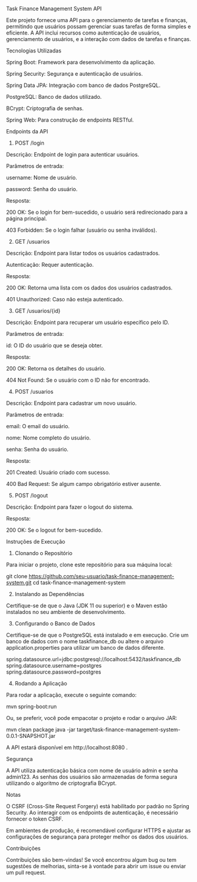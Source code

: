 Task Finance Management System API

Este projeto fornece uma API para o gerenciamento de tarefas e finanças, permitindo que usuários possam gerenciar suas tarefas de forma simples e eficiente. A API inclui recursos como autenticação de usuários, gerenciamento de usuários, e a interação com dados de tarefas e finanças.

Tecnologias Utilizadas

Spring Boot: Framework para desenvolvimento da aplicação.

Spring Security: Segurança e autenticação de usuários.

Spring Data JPA: Integração com banco de dados PostgreSQL.

PostgreSQL: Banco de dados utilizado.

BCrypt: Criptografia de senhas.

Spring Web: Para construção de endpoints RESTful.

Endpoints da API
1. POST /login

Descrição: Endpoint de login para autenticar usuários.

Parâmetros de entrada:

username: Nome de usuário.

password: Senha do usuário.

Resposta:

200 OK: Se o login for bem-sucedido, o usuário será redirecionado para a página principal.

403 Forbidden: Se o login falhar (usuário ou senha inválidos).

2. GET /usuarios

Descrição: Endpoint para listar todos os usuários cadastrados.

Autenticação: Requer autenticação.

Resposta:

200 OK: Retorna uma lista com os dados dos usuários cadastrados.

401 Unauthorized: Caso não esteja autenticado.

3. GET /usuarios/{id}

Descrição: Endpoint para recuperar um usuário específico pelo ID.

Parâmetros de entrada:

id: O ID do usuário que se deseja obter.

Resposta:

200 OK: Retorna os detalhes do usuário.

404 Not Found: Se o usuário com o ID não for encontrado.

4. POST /usuarios

Descrição: Endpoint para cadastrar um novo usuário.

Parâmetros de entrada:

email: O email do usuário.

nome: Nome completo do usuário.

senha: Senha do usuário.

Resposta:

201 Created: Usuário criado com sucesso.

400 Bad Request: Se algum campo obrigatório estiver ausente.

5. POST /logout

Descrição: Endpoint para fazer o logout do sistema.

Resposta:

200 OK: Se o logout for bem-sucedido.

Instruções de Execução
1. Clonando o Repositório

Para iniciar o projeto, clone este repositório para sua máquina local:

git clone https://github.com/seu-usuario/task-finance-management-system.git
cd task-finance-management-system

2. Instalando as Dependências

Certifique-se de que o Java
 (JDK 11 ou superior) e o Maven
 estão instalados no seu ambiente de desenvolvimento.

3. Configurando o Banco de Dados

Certifique-se de que o PostgreSQL está instalado e em execução. Crie um banco de dados com o nome taskfinance_db ou altere o arquivo application.properties para utilizar um banco de dados diferente.

spring.datasource.url=jdbc:postgresql://localhost:5432/taskfinance_db
spring.datasource.username=postgres
spring.datasource.password=postgres

4. Rodando a Aplicação

Para rodar a aplicação, execute o seguinte comando:

mvn spring-boot:run


Ou, se preferir, você pode empacotar o projeto e rodar o arquivo JAR:

mvn clean package
java -jar target/task-finance-management-system-0.0.1-SNAPSHOT.jar


A API estará disponível em http://localhost:8080
.

Segurança

A API utiliza autenticação básica com nome de usuário admin e senha admin123. As senhas dos usuários são armazenadas de forma segura utilizando o algoritmo de criptografia BCrypt.

Notas

O CSRF (Cross-Site Request Forgery) está habilitado por padrão no Spring Security. Ao interagir com os endpoints de autenticação, é necessário fornecer o token CSRF.

Em ambientes de produção, é recomendável configurar HTTPS e ajustar as configurações de segurança para proteger melhor os dados dos usuários.

Contribuições

Contribuições são bem-vindas! Se você encontrou algum bug ou tem sugestões de melhorias, sinta-se à vontade para abrir um issue ou enviar um pull request.

